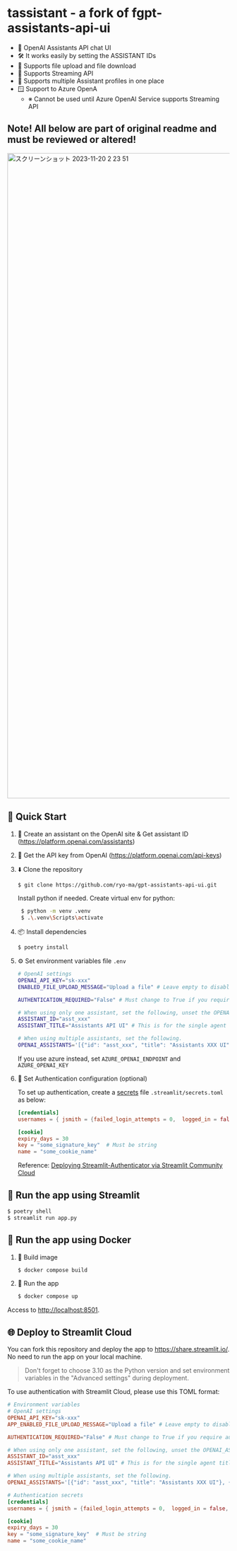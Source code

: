 
# tassistant - a fork of fgpt-assistants-api-ui


* 💬 OpenAI Assistants API chat UI
* 🛠️ It works easily by setting the ASSISTANT IDs
* 📁 Supports file upload and file download
* 🏃 Supports Streaming API
* 👥 Supports multiple Assistant profiles in one place
* 🪟 Support to Azure OpenA
  * ※ Cannot be used until Azure OpenAI Service supports Streaming API

## Note! All below are part of original readme and must be reviewed or altered!


<img width="1459" alt="スクリーンショット 2023-11-20 2 23 51" src="https://github.com/ryo-ma/gpt-assistants-api-ui/assets/6661165/5c288d51-196a-4919-bc4d-dc508146f58a">

## 🌟 Quick Start

1. 👤 Create an assistant on the OpenAI site & Get assistant ID (https://platform.openai.com/assistants)
2. 🔑 Get the API key from OpenAI (https://platform.openai.com/api-keys)
3. ⬇️ Clone the repository

    ```bash
    $ git clone https://github.com/ryo-ma/gpt-assistants-api-ui.git
    ```

    Install python if needed. Create virtual env for python:

   ```bash
    $ python -m venv .venv
    $ .\.venv\Scripts\activate
    ```
    


5. 📦 Install dependencies

    ```bash
    $ poetry install
    ```

6. ⚙️ Set environment variables file `.env`

    ```bash
    # OpenAI settings
    OPENAI_API_KEY="sk-xxx"
    ENABLED_FILE_UPLOAD_MESSAGE="Upload a file" # Leave empty to disable

    AUTHENTICATION_REQUIRED="False" # Must change to True if you require authentication

    # When using only one assistant, set the following, unset the OPENAI_ASSISTANTS variable.
    ASSISTANT_ID="asst_xxx"
    ASSISTANT_TITLE="Assistants API UI" # This is for the single agent title

    # When using multiple assistants, set the following.
    OPENAI_ASSISTANTS='[{"id": "asst_xxx", "title": "Assistants XXX UI"}, {"id": "asst_yyy", "title": "Assistants YYY UI"}]'
    ```
    If you use azure instead, set `AZURE_OPENAI_ENDPOINT` and `AZURE_OPENAI_KEY`

7. 🔑 Set Authentication configuration (optional)

    To set up authentication, create a [secrets](https://docs.streamlit.io/deploy/streamlit-community-cloud/deploy-your-app/secrets-management) file `.streamlit/secrets.toml`  as below:

    ```toml
    [credentials]
    usernames = { jsmith = {failed_login_attempts = 0,  logged_in = false, name = "John Smith", password = "abc"}, rbriggs = {failed_login_attempts = 0,  logged_in = false, name = "R Briggs", password = "abc"}}

    [cookie]
    expiry_days = 30
    key = "some_signature_key"  # Must be string
    name = "some_cookie_name"
    ```
    Reference:  [Deploying Streamlit-Authenticator via Streamlit Community Cloud](https://discuss.streamlit.io/t/deploying-streamlit-authenticator-via-streamlit-community-cloud/39085)

## 🏃‍️ Run the app using Streamlit


```bash
$ poetry shell
$ streamlit run app.py
```

## 🐳 Run the app using Docker

1. 💽 Build image

    ```bash
    $ docker compose build
    ```

2. 🏃‍️ Run the app

    ```bash
    $ docker compose up
    ```
Access to [http://localhost:8501](http://localhost:8501).

## 🌐 Deploy to Streamlit Cloud
You can fork this repository and deploy the app to https://share.streamlit.io/. No need to run the app on your local machine.

> Don't forget to choose 3.10 as the Python version and set environment variables in the "Advanced settings" during deployment.

To use authentication with Streamlit Cloud, please use this TOML format:

```toml
# Environment variables
# OpenAI settings
OPENAI_API_KEY="sk-xxx"
APP_ENABLED_FILE_UPLOAD_MESSAGE="Upload a file" # Leave empty to disable

AUTHENTICATION_REQUIRED="False" # Must change to True if you require authentication

# When using only one assistant, set the following, unset the OPENAI_ASSISTANTS variable.
ASSISTANT_ID="asst_xxx"
ASSISTANT_TITLE="Assistants API UI" # This is for the single agent title

# When using multiple assistants, set the following.
OPENAI_ASSISTANTS='[{"id": "asst_xxx", "title": "Assistants XXX UI"}, {"id": "asst_yyy", "title": "Assistants YYY UI"}]'

# Authentication secrets
[credentials]
usernames = { jsmith = {failed_login_attempts = 0,  logged_in = false, name = "John Smith", password = "abc"}, rbriggs = {failed_login_attempts = 0,  logged_in = false, name = "R Briggs", password = "abc"}}

[cookie]
expiry_days = 30
key = "some_signature_key"  # Must be string
name = "some_cookie_name"
```
